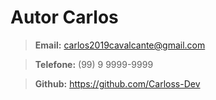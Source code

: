 # Autor Carlos

> **Email:** carlos2019cavalcante@gmail.com

> **Telefone:** (99) 9 9999-9999

> **Github:** <https://github.com/Carloss-Dev>
